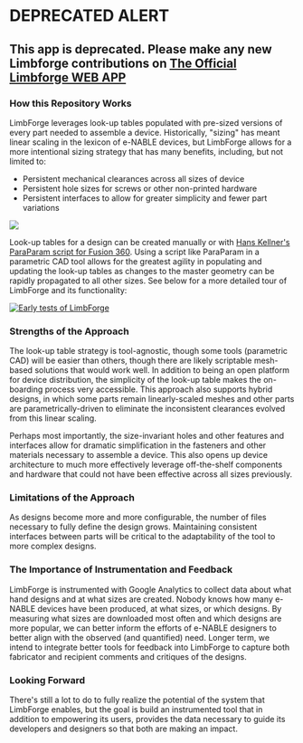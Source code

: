 
# DEPRECATED ALERT
## This app is deprecated. Please make any new Limbforge contributions on [The Official Limbforge WEB APP](https://github.com/e-nable/LimbForge-Web-App)

### How this Repository Works
LimbForge leverages look-up tables populated with pre-sized versions of every part needed to assemble a device.  Historically, "sizing" has meant linear scaling in the lexicon of e-NABLE devices, but LimbForge allows for a more intentional sizing strategy that has many benefits, including, but not limited to:
* Persistent mechanical clearances across all sizes of device
* Persistent hole sizes for screws or other non-printed hardware
* Persistent interfaces to allow for greater simplicity and fewer part variations

![](https://github.com/e-nable/LimbForge/blob/gh-pages/img/documentation/fusion_params.png)

Look-up tables for a design can be created manually or with [Hans Kellner's ParaParam script for Fusion 360](https://github.com/hanskellner/Fusion360ParaParam).  Using a script like ParaParam in a parametric CAD tool allows for the greatest agility in populating and updating the look-up tables as changes to the master geometry can be rapidly propagated to all other sizes.  See below for a more detailed tour of LimbForge and its functionality:

[![Early tests of LimbForge](http://img.youtube.com/vi/YvI6kq_yXaM/0.jpg)](https://www.youtube.com/watch?v=YvI6kq_yXaM)

### Strengths of the Approach
The look-up table strategy is tool-agnostic, though some tools (parametric CAD) will be easier than others, though there are likely scriptable mesh-based solutions that would work well.  In addition to being an open platform for device distribution, the simplicity of the look-up table makes the on-boarding process very accessible.  This approach also supports hybrid designs, in which some parts remain linearly-scaled meshes and other parts are parametrically-driven to eliminate the inconsistent clearances evolved from this linear scaling.  

Perhaps most importantly, the size-invariant holes and other features and interfaces allow for dramatic simplification in the fasteners and other materials necessary to assemble a device.  This also opens up device architecture to much more effectively leverage off-the-shelf components and hardware that could not have been effective across all sizes previously.  

### Limitations of the Approach
As designs become more and more configurable, the number of files necessary to fully define the design grows. Maintaining consistent interfaces between parts will be critical to the adaptability of the tool to more complex designs.

### The Importance of Instrumentation and Feedback
LimbForge is instrumented with Google Analytics to collect data about what hand designs and at what sizes are created.  Nobody knows how many e-NABLE devices have been produced, at what sizes, or which designs.  By measuring what sizes are downloaded most often and which designs are more popular, we can better inform the efforts of e-NABLE designers to better align with the observed (and quantified) need.  Longer term, we intend to integrate better tools for feedback into LimbForge to capture both fabricator and recipient comments and critiques of the designs.

### Looking Forward
There's still a lot to do to fully realize the potential of the system that LimbForge enables, but the goal is build an instrumented tool that in addition to empowering its users, provides the data necessary to guide its developers and designers so that both are making an impact.
